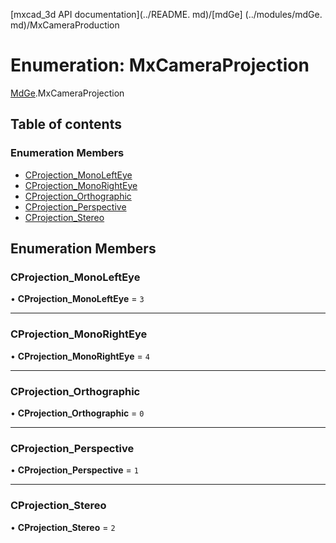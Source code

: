 [mxcad_3d API documentation](../README. md)/[mdGe] (../modules/mdGe. md)/MxCameraProduction

# Enumeration: MxCameraProjection

[MdGe](../modules/MdGe.md).MxCameraProjection

## Table of contents

### Enumeration Members

- [CProjection\_MonoLeftEye](MdGe.MxCameraProjection.md#cprojection_monolefteye)
- [CProjection\_MonoRightEye](MdGe.MxCameraProjection.md#cprojection_monorighteye)
- [CProjection\_Orthographic](MdGe.MxCameraProjection.md#cprojection_orthographic)
- [CProjection\_Perspective](MdGe.MxCameraProjection.md#cprojection_perspective)
- [CProjection\_Stereo](MdGe.MxCameraProjection.md#cprojection_stereo)

## Enumeration Members

### CProjection\_MonoLeftEye

• **CProjection\_MonoLeftEye** = ``3``

___

### CProjection\_MonoRightEye

• **CProjection\_MonoRightEye** = ``4``

___

### CProjection\_Orthographic

• **CProjection\_Orthographic** = ``0``

___

### CProjection\_Perspective

• **CProjection\_Perspective** = ``1``

___

### CProjection\_Stereo

• **CProjection\_Stereo** = ``2``
